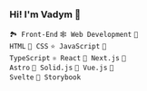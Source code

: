 ### Hi! I'm Vadym 👋

<code>🏞 Front-End</code>
<code>🕸 Web Development</code>
<code>🧱 HTML</code>
<code>🎨 CSS</code>
<code>⭐️ JavaScript</code>
<code>🌟 TypeScript</code>
<code>⚛️ React</code>
<code>🧬 Next.js</code>
<code>🌌 Astro</code>
<code>🚀 Solid.js</code>
<code>🧩 Vue.js</code>
<code>🧰 Svelte</code>
<code>📕 Storybook</code>
